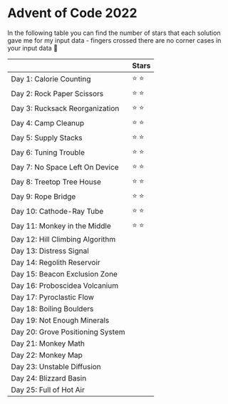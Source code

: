 # Advent of Code 2022

In the following table you can find the number of stars that each solution gave me for my input data - fingers crossed
there are no corner cases in your input data 🤞

|                              | Stars |
|------------------------------|---|
| Day 1: Calorie Counting      | ️⭐ ️⭐️ |
| Day 2: Rock Paper Scissors   | ⭐ ️⭐ |
| Day 3: Rucksack Reorganization| ️⭐ ️⭐ |
| Day 4: Camp Cleanup          | ⭐ ️⭐ |
| Day 5: Supply Stacks| ⭐ ️⭐ |
| Day 6: Tuning Trouble        | ⭐ ️⭐ |
| Day 7: No Space Left On Device |  ⭐ ️⭐ |
| Day 8: Treetop Tree House    | ⭐ ️⭐ |
| Day 9: Rope Bridge           |  ⭐ ️⭐  | 
| Day 10: Cathode-Ray Tube     |  ⭐ ️⭐ | 
| Day 11: Monkey in the Middle |  ⭐ ️⭐   |
| Day 12: Hill Climbing Algorithm |   |
| Day 13: Distress Signal |   |
| Day 14: Regolith Reservoir |   |
| Day 15: Beacon Exclusion Zone |   |
| Day 16: Proboscidea Volcanium |   |
| Day 17: Pyroclastic Flow |   |
| Day 18: Boiling Boulders |   |
| Day 19: Not Enough Minerals |   |
| Day 20: Grove Positioning System |   |
| Day 21: Monkey Math  |   |
| Day 22: Monkey Map  |   |
| Day 23: Unstable Diffusion |   |
| Day 24: Blizzard Basin |   |
| Day 25: Full of Hot Air  |   |
